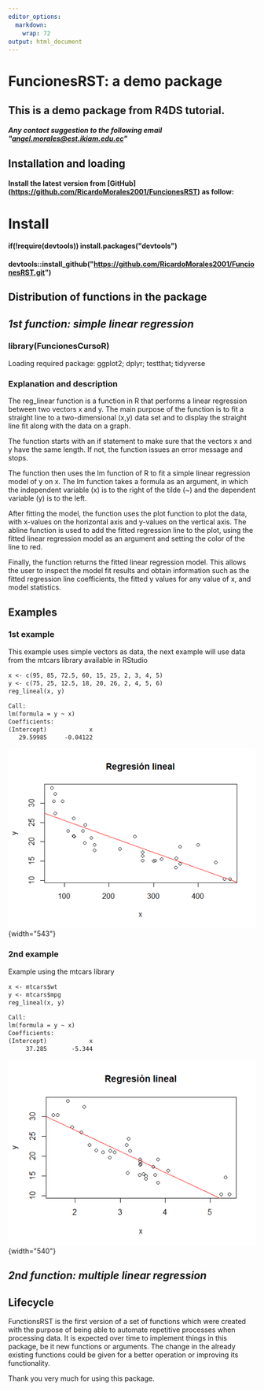 ```yaml
---
editor_options: 
  markdown: 
    wrap: 72
output: html_document
---
```


# FuncionesRST: a demo package

## This is a demo package from R4DS tutorial.

##### Any contact suggestion to the following email "[angel.morales\@est.ikiam.edu.ec](mailto:angel.morales@est.ikiam.edu.ec)"

## Installation and loading

#### Install the latest version from [GitHub] (<https://github.com/RicardoMorales2001/FuncionesRST>) as follow:

# Install

#### if(!require(devtools)) install.packages("devtools")

#### devtools::install_github("<https://github.com/RicardoMorales2001/FuncionesRST.git>")

## Distribution of functions in the package

## *1st function: simple linear regression*

### library(FuncionesCursoR)

Loading required package: ggplot2; dplyr; testthat; tidyverse

### Explanation and description

The reg_linear function is a function in R that performs a linear
regression between two vectors x and y. The main purpose of the function
is to fit a straight line to a two-dimensional (x,y) data set and to
display the straight line fit along with the data on a graph.

The function starts with an if statement to make sure that the vectors x
and y have the same length. If not, the function issues an error message
and stops.

The function then uses the lm function of R to fit a simple linear
regression model of y on x. The lm function takes a formula as an
argument, in which the independent variable (x) is to the right of the
tilde (\~) and the dependent variable (y) is to the left.

After fitting the model, the function uses the plot function to plot the
data, with x-values on the horizontal axis and y-values on the vertical
axis. The abline function is used to add the fitted regression line to
the plot, using the fitted linear regression model as an argument and
setting the color of the line to red.

Finally, the function returns the fitted linear regression model. This
allows the user to inspect the model fit results and obtain information
such as the fitted regression line coefficients, the fitted y values for
any value of x, and model statistics.

## Examples

### 1st example

This example uses simple vectors as data, the next example will use data
from the mtcars library available in RStudio

```{r}
x <- c(95, 85, 72.5, 60, 15, 25, 2, 3, 4, 5)
y <- c(75, 25, 12.5, 18, 20, 26, 2, 4, 5, 6) 
reg_lineal(x, y)
```

```         
Call:
lm(formula = y ~ x)
Coefficients:
(Intercept)            x  
   29.59985     -0.04122 
```

![](images/RGLplot.png){width="543"}

### 2nd example

Example using the mtcars library

```{r}
x <- mtcars$wt
y <- mtcars$mpg
reg_lineal(x, y)
```

```         
Call:
lm(formula = y ~ x)
Coefficients:
(Intercept)            x  
     37.285       -5.344
```

![](images/R2plot.png){width="540"}

## *2nd function: multiple linear regression*

## Lifecycle

FunctionsRST is the first version of a set of functions which were
created with the purpose of being able to automate repetitive processes
when processing data. It is expected over time to implement things in
this package, be it new functions or arguments. The change in the
already existing functions could be given for a better operation or
improving its functionality.

Thank you very much for using this package.
